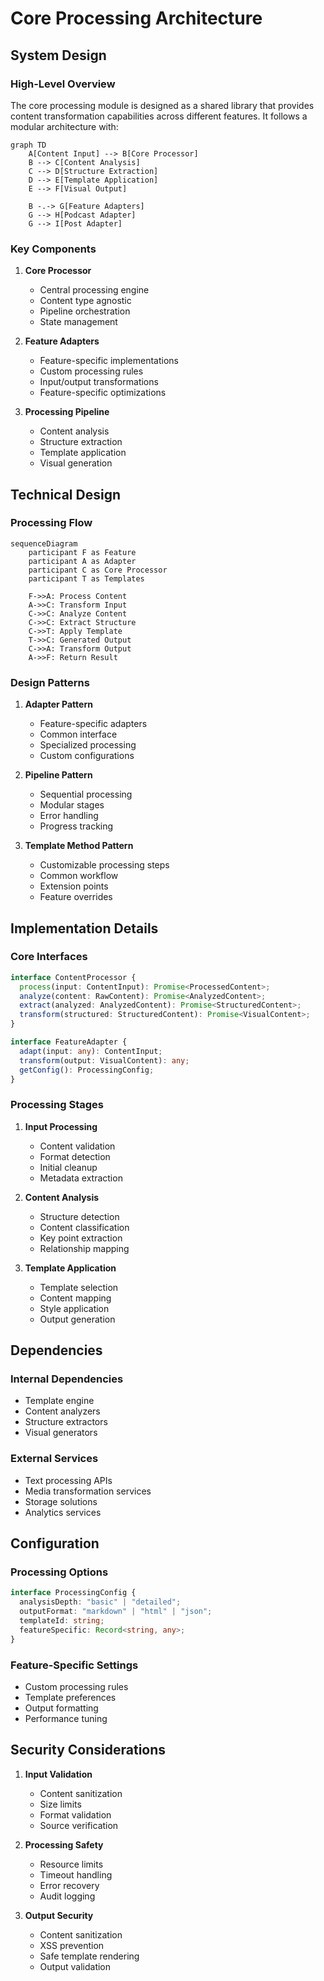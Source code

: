 # Core Processing Architecture

## System Design

### High-Level Overview

The core processing module is designed as a shared library that provides content transformation capabilities across different features. It follows a modular architecture with:

```mermaid
graph TD
    A[Content Input] --> B[Core Processor]
    B --> C[Content Analysis]
    C --> D[Structure Extraction]
    D --> E[Template Application]
    E --> F[Visual Output]

    B -.-> G[Feature Adapters]
    G --> H[Podcast Adapter]
    G --> I[Post Adapter]
```

### Key Components

1. **Core Processor**

   - Central processing engine
   - Content type agnostic
   - Pipeline orchestration
   - State management

2. **Feature Adapters**

   - Feature-specific implementations
   - Custom processing rules
   - Input/output transformations
   - Feature-specific optimizations

3. **Processing Pipeline**
   - Content analysis
   - Structure extraction
   - Template application
   - Visual generation

## Technical Design

### Processing Flow

```mermaid
sequenceDiagram
    participant F as Feature
    participant A as Adapter
    participant C as Core Processor
    participant T as Templates

    F->>A: Process Content
    A->>C: Transform Input
    C->>C: Analyze Content
    C->>C: Extract Structure
    C->>T: Apply Template
    T->>C: Generated Output
    C->>A: Transform Output
    A->>F: Return Result
```

### Design Patterns

1. **Adapter Pattern**

   - Feature-specific adapters
   - Common interface
   - Specialized processing
   - Custom configurations

2. **Pipeline Pattern**

   - Sequential processing
   - Modular stages
   - Error handling
   - Progress tracking

3. **Template Method Pattern**
   - Customizable processing steps
   - Common workflow
   - Extension points
   - Feature overrides

## Implementation Details

### Core Interfaces

```typescript
interface ContentProcessor {
  process(input: ContentInput): Promise<ProcessedContent>;
  analyze(content: RawContent): Promise<AnalyzedContent>;
  extract(analyzed: AnalyzedContent): Promise<StructuredContent>;
  transform(structured: StructuredContent): Promise<VisualContent>;
}

interface FeatureAdapter {
  adapt(input: any): ContentInput;
  transform(output: VisualContent): any;
  getConfig(): ProcessingConfig;
}
```

### Processing Stages

1. **Input Processing**

   - Content validation
   - Format detection
   - Initial cleanup
   - Metadata extraction

2. **Content Analysis**

   - Structure detection
   - Content classification
   - Key point extraction
   - Relationship mapping

3. **Template Application**
   - Template selection
   - Content mapping
   - Style application
   - Output generation

## Dependencies

### Internal Dependencies

- Template engine
- Content analyzers
- Structure extractors
- Visual generators

### External Services

- Text processing APIs
- Media transformation services
- Storage solutions
- Analytics services

## Configuration

### Processing Options

```typescript
interface ProcessingConfig {
  analysisDepth: "basic" | "detailed";
  outputFormat: "markdown" | "html" | "json";
  templateId: string;
  featureSpecific: Record<string, any>;
}
```

### Feature-Specific Settings

- Custom processing rules
- Template preferences
- Output formatting
- Performance tuning

## Security Considerations

1. **Input Validation**

   - Content sanitization
   - Size limits
   - Format validation
   - Source verification

2. **Processing Safety**

   - Resource limits
   - Timeout handling
   - Error recovery
   - Audit logging

3. **Output Security**
   - Content sanitization
   - XSS prevention
   - Safe template rendering
   - Output validation
